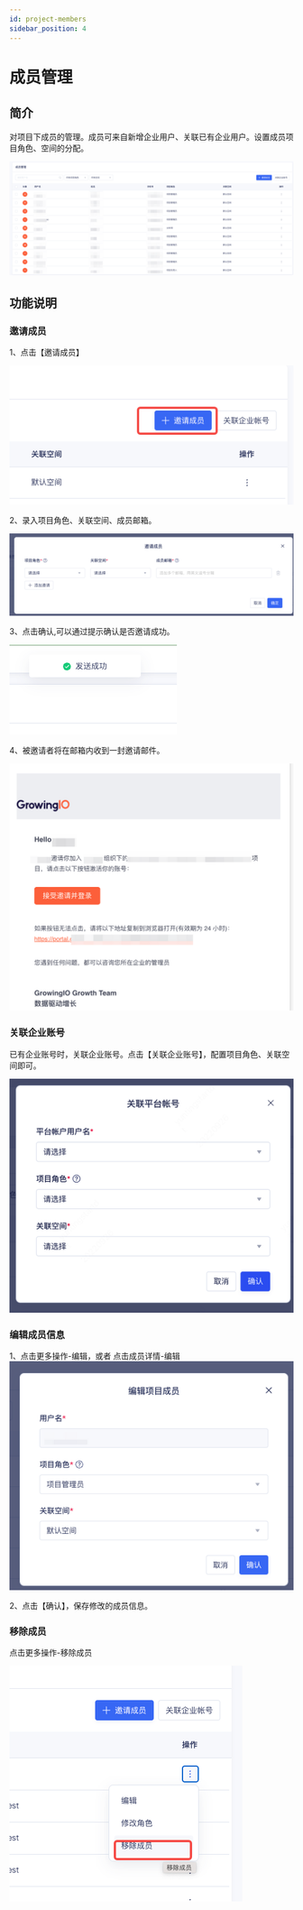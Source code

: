 ```yaml
---
id: project-members
sidebar_position: 4
---
```


# 成员管理

## 简介

对项目下成员的管理。成员可来自新增企业用户、关联已有企业用户。设置成员项目角色、空间的分配。

![picture 12](/img/chengyuanguanli_project-members.png)  

## 功能说明

### 邀请成员

1、点击【邀请成员】

![picture 14](/img/yqcybtn_project-members.png)  


2、录入项目角色、关联空间、成员邮箱。

![图 1](/img/yqcy_project-members.png)  

3、点击确认,可以通过提示确认是否邀请成功。

![picture 15](/img/fscg_project-members.png)  


4、被邀请者将在邮箱内收到一封邀请邮件。

![picture 16](/img/yqyj_project-members.png)  


### 关联企业账号
已有企业账号时，关联企业账号。点击【关联企业账号】，配置项目角色、关联空间即可。

![图 16](/img/34a8dd945f1452ebdf4b8858e31a9a2194f95cdb8adb681130465d0649366192.png)  

### 编辑成员信息
1、点击更多操作-编辑，或者 点击成员详情-编辑
![picture 11](/img/_project-members.png)  

2、点击【确认】，保存修改的成员信息。


### 移除成员
点击更多操作-移除成员

![picture 17](/img/yccy_project-members.png)  
